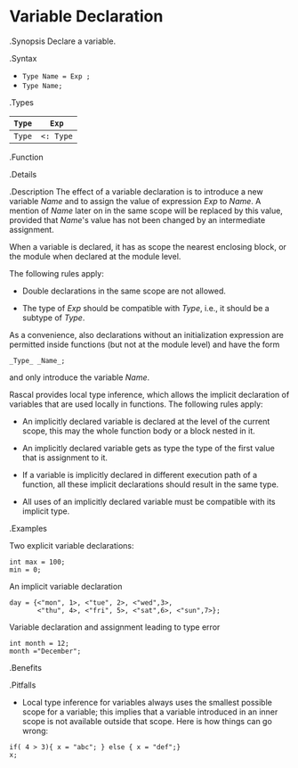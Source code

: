 # Variable Declaration

.Synopsis
Declare a variable.

.Syntax

*  `Type Name = Exp ;`
*  `Type Name;`

.Types

|`Type`  | `Exp` |
| --- | --- |
| `Type` | `<: Type` |


.Function

.Details

.Description
The effect of a variable declaration is to introduce a new variable _Name_ and
to assign the value of expression _Exp_ to _Name_. A mention of _Name_ later on in the same scope
will be replaced by this value, provided that _Name_\'s value has not been changed by an intermediate assignment. 

When a variable is declared, it has as scope the nearest enclosing block, or the module when declared at the module level.

The following rules apply:

*  Double declarations in the same scope are not allowed.

*  The type of _Exp_ should be compatible with _Type_, i.e., it should be a subtype of _Type_.


As a convenience, also declarations without an initialization expression are permitted inside functions (but not at the module level)
 and have the form
```rascal
_Type_ _Name_; 
```
and only introduce the variable _Name_.

Rascal provides local type inference, which allows the implicit declaration of variables that are used locally in functions. The following rules apply:

*  An implicitly declared variable is declared at the level of the current scope, this may the whole function body or a block nested in it.

*  An implicitly declared variable gets as type the type of the first value that is assignment to it.

*  If a variable is implicitly declared in different execution path of a function, all these implicit declarations should result in the same type.

*  All uses of an implicitly declared variable must be compatible with its implicit type.

.Examples

Two explicit variable declarations:
```rascal-shell,continue,error
int max = 100;
min = 0;
```
An implicit variable declaration
```rascal-shell,continue,error
day = {<"mon", 1>, <"tue", 2>, <"wed",3>, 
       <"thu", 4>, <"fri", 5>, <"sat",6>, <"sun",7>};
```
Variable declaration and assignment leading to type error
```rascal-shell,continue,error
int month = 12;
month ="December";
```

.Benefits

.Pitfalls

*  Local type inference for variables always uses the smallest possible scope for a variable; this implies that
  a variable introduced in an inner scope is not available outside that scope. Here is how things can go wrong:

```rascal-shell,error
if( 4 > 3){ x = "abc"; } else { x = "def";}
x;
```

